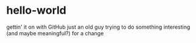 # hello-world
gettin' it on with GitHub
just an old guy trying to do something interesting (and maybe meaningful?) for a change
